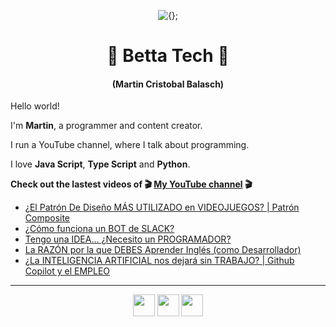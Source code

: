 <!-- Title and short presentation -->
<p align="center"><img alt="{};" src="https://yt3.ggpht.com/a/AATXAJwgLOMFmMyOY3EJbb0lkf3lynGR_1r6A6QL78ZY=s88-c-k-c0x00ffffff-no-rj"></p>
<h1 align="center">🤘 Betta Tech 🤘</h1>
<h4 align="center">(Martin Cristobal Balasch)</h4>

<!-- small paragraphs -->
Hello world!

I'm **Martin**, a programmer and content creator.

I run a YouTube channel, where I talk about programming.

I love **Java Script**, **Type Script** and **Python**.

**Check out the lastest videos of 🎬 [My YouTube channel](https://youtube.com/c/BettaTech) 🎬**
<!-- YouTube workflow implementation using this repository: https://github.com/gautamkrishnar/blog-post-workflow -->

<!-- YOUTUBE:START -->
- [¿El Patrón De Diseño MÁS UTILIZADO en VIDEOJUEGOS? | Patrón Composite](https://www.youtube.com/watch?v=ES3DnAPted0)
- [¿Cómo funciona un BOT de SLACK?](https://www.youtube.com/watch?v=tENbCdmO1OY)
- [Tengo una IDEA... ¿Necesito un PROGRAMADOR?](https://www.youtube.com/watch?v=SjosDhjvqgE)
- [La RAZÓN por la que DEBES Aprender Inglés (como Desarrollador)](https://www.youtube.com/watch?v=Aawq3xDCBm8)
- [¿La INTELIGENCIA ARTIFICIAL nos dejará sin TRABAJO? | Github Copilot y el EMPLEO](https://www.youtube.com/watch?v=iFw3K__mI5U)
<!-- YOUTUBE:END -->

---
 
<!-- Social media icons section -->
<p align="center">
  <a href="https://twitter.com/bettatech"><img src="https://www.flaticon.es/svg/static/icons/svg/733/733579.svg" width="35px"></a>
  <a href="https://www.youtube.com/c/BettaTech"><img src="https://www.flaticon.es/svg/static/icons/svg/1384/1384060.svg" width="35px"></a>
  <a href="https://instagram.com/betta_tech"><img src="https://www.flaticon.es/svg/static/icons/svg/733/733558.svg" width="35px"></a>
</p>

<!-- Thanks to https:flaticon.es for providing all the icons used in this README.md file>
